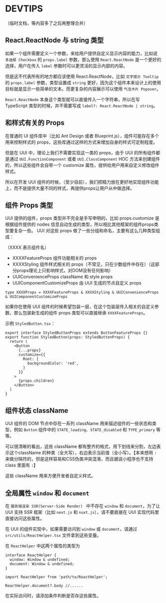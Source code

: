 # DEVTIPS

（临时文档，等内容多了之后再整理合并）

## React.ReactNode 与 string 类型

如果一个组件需要定义一个参数，来给用户提供自定义显示内容的能力，比如说 `多选框 Checkbox` 的 `props.label` 参数，那么使用 `React.ReactNode` 是一个更好的选择，用户在传入 `label` 参数时可以更灵活的显示内部的内容。

但是这不代表所有的地方都应该使用 React.ReactNode，比如 `文字提示 Tooltip` 的 `props.label` 参数，类型设置成 `string` 更好，因为这个组件本来设计上的使用目标就是显示一些简单的文本。而更复杂的内容展示可以使用 `气泡卡片 Popover`。

`React.ReactNode` 本身这个类型就可以直接传入一个字符串，所以在写 TypeScript 类型的时候，并不需要写成 `label?: React.ReactNode | string`。

## 和样式有关的 Props

在普通的 UI 组件库中（比如 Ant Design 或者 Blueprint.js），组件可能存在多个用来控制样式的 props，这些库通过这样的方式来增加自身的样式可定制程度。

但是在 UUI 中，理论上我们不需要实现这一类的 props，由于 UUI 的所有组件都是通过 `UUI.FunctionComponent` 或者 `UUI.ClassComponent` HOC 方法来创建组件的，所以这些组件会自带一个 customize 属性，提供给用户用来自定义修改组件样式。

所以在开发 UUI 组件的时候，（至少目前），我们把精力放在更好地实现组件功能上，而不是提供大量不同的样式，再提供props让用户从中做选择。

## 组件 Props 类型

UUI 提供的组件，props 类型并不完全是手写申明的，比如 props.customize 是根据组件提供的 nodes 信息自动生成的类型，所以相比其他框架的组件props类型要复杂一些。
UUI 对这些 props 做了一些分组和命名，主要有这么几种类型组成：

（XXXX 表示组件名）

* XXXXFeatureProps 组件功能相关的 props
* XXXXStyling 组件样式相关的 props（不常见，只在少数组件中存在）（这部分props理论上只影响样式，对DOM没有任何影响）
* UUIConvenienceProps className 和 style props
* UUIComponentCustomizeProps 由 UUI 生成的节点自定义 props

`type XXXXProps = XXXXFeatureProps & XXXXStyling & UUIConvenienceProps & UUIComponentCustomizeProps`

如果你在使用 UUI 组件的时候希望包装一层，在这个包装层传入相关的自定义参数，那么包装新生成的组件 props 类型可以直接继承 `XXXXFeatureProps`。

示例 `StyledButton.tsx`：

```tsx
export interface StyledButtonProps extends ButtonFeatureProps {}
export function StyledButton(props: StyledButtonProps) {
  return (
    <Button
      {...props}
      customize={{
        Root: {
          backgroundColor: 'red',
        }
      }}
    >
      {props.children}
    </Button>
  )
}
```

## 组件状态 className

UUI 组件的 DOM 节点中存在一系列 className 用来描述组件的一些状态和类型，例如 `Button` 组件中的 `STATE_loading`、`STATE_disabled` 和 `TYPE_primary` 等等。

可以很清晰的看出，这些 className 都有整齐的格式，用下划线来分割，左边表示这个className 的种类（全大写），右边表示当前值（全小写）。【本来想用 `:` 来做分隔符的，但是这样容易和CSS伪类冲突混淆，而且据说小程序也不支持 class 里面有 `:`】

这些 className 用来方便开发者自定义样式。

## 全局属性 `window` 和 `document`

在 `服务端渲染 SSR(Server-Side Render) ` 中不存在 `window` 和 `document`，为了让 UUI 支持 SSR 框架（比如 `next.js` 和 `nuxt.js`），请不要直接在 UUI 实现代码里直接访问这些属性。

在 UUI 的组件实现中，如果需要访问到 `window` 或 `document`，请通过 `src/utils/ReactHelper.tsx` 文件拿到这些变量。

在 `ReactHelper` 中这两个属性的类型为

```tsx
interface ReactHelper {
  window: Window & undefined;
  document: Window & undefined;
}

import ReactHelper from 'path/to/ReactHelper';

ReactHelper.document?.body //......
```

在实际访问时，请添加条件判断是否存这些属性。